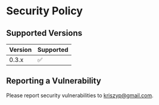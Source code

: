 # Security Policy

## Supported Versions

| Version | Supported          |
| ------- | ------------------ |
| 0.3.x   | :white_check_mark: |

## Reporting a Vulnerability

Please report security vulnerabilities to kriszyp@gmail.com.
